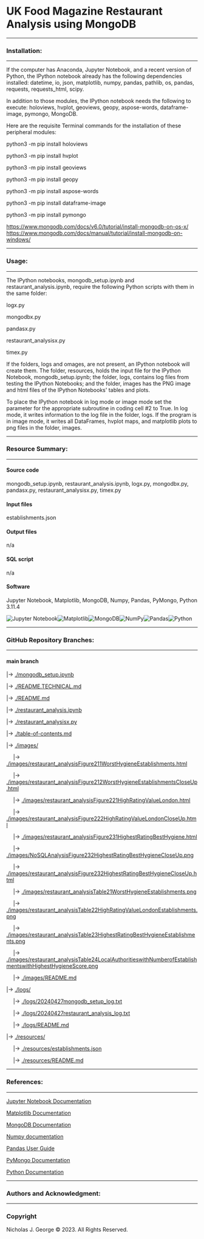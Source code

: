 # **UK Food Magazine Restaurant Analysis using MongoDB**

----

### **Installation:**

----

If the computer has Anaconda, Jupyter Notebook, and a recent version of Python, the IPython notebook already has the following dependencies installed: datetime, io, json, matplotlib, numpy, pandas, pathlib, os, pandas, requests, requests_html, scipy.

In addition to those modules, the IPython notebook needs the following to execute: holoviews, hvplot, geoviews, geopy, aspose-words, dataframe-image, pymongo, MongoDB.

Here are the requisite Terminal commands for the installation of these peripheral modules:

python3 -m pip install holoviews

python3 -m pip install hvplot

python3 -m pip install geoviews

python3 -m pip install geopy

python3 -m pip install aspose-words

python3 -m pip install dataframe-image

python3 -m pip install pymongo

https://www.mongodb.com/docs/v6.0/tutorial/install-mongodb-on-os-x/ \
https://www.mongodb.com/docs/manual/tutorial/install-mongodb-on-windows/

----

### **Usage:**

----

The IPython notebooks, mongodb_setup.ipynb and restaurant_analysis.ipynb, require the following Python scripts with them in the same folder:

logx.py

mongodbx.py

pandasx.py

restaurant_analysisx.py

timex.py

If the folders, logs and omages, are not present, an IPython notebook will create them.  The folder, resources, holds the input file for the IPython Notebook, mongodb_setup.ipynb; the folder, logs, contains log files from testing the IPython Notebooks; and the folder, images has the PNG image and html files of the IPython Notebooks' tables and plots.

To place the IPython notebook in log mode or image mode set the parameter for the appropriate subroutine in coding cell #2 to True. In log mode, it writes information to the log file in the folder, logs. If the program is in image mode, it writes all DataFrames, hvplot maps, and matplotlib plots to png files in the folder, images.

----

### **Resource Summary:**

----

#### Source code

mongodb_setup.ipynb, restaurant_analysis.ipynb, logx.py, mongodbx.py, pandasx.py, restaurant_analysisx.py, timex.py

#### Input files

establishments.json

#### Output files

n/a

#### SQL script

n/a

#### Software

Jupyter Notebook, Matplotlib, MongoDB, Numpy, Pandas, PyMongo, Python 3.11.4

![Jupyter Notebook](https://img.shields.io/badge/jupyter-%23FA0F00.svg?style=for-the-badge&logo=jupyter&logoColor=white)![Matplotlib](https://img.shields.io/badge/Matplotlib-%23ffffff.svg?style=for-the-badge&logo=Matplotlib&logoColor=black)![MongoDB](https://img.shields.io/badge/MongoDB-%234ea94b.svg?style=for-the-badge&logo=mongodb&logoColor=white)![NumPy](https://img.shields.io/badge/numpy-%23013243.svg?style=for-the-badge&logo=numpy&logoColor=white)![Pandas](https://img.shields.io/badge/pandas-%23150458.svg?style=for-the-badge&logo=pandas&logoColor=white)![Python](https://img.shields.io/badge/python-3670A0?style=for-the-badge&logo=python&logoColor=ffdd54)

----

### **GitHub Repository Branches:**

----

#### main branch 

|&rarr; [./mongodb_setup.ipynb](./mongodb_setup.ipynb)

|&rarr; [./README.TECHNICAL.md](./README.TECHNICAL.md)

|&rarr; [./README.md](./README.md)

|&rarr; [./restaurant_analysis.ipynb](./restaurant_analysis.ipynb)

|&rarr; [./restaurant_analysisx.py](./restaurant_analysisx.py)

|&rarr; [./table-of-contents.md](./table-of-contents.md)

|&rarr; [./images/](./images/)

  &emsp; |&rarr; [./images/restaurant_analysisFigure211WorstHygieneEstablishments.html](./images/restaurant_analysisFigure211WorstHygieneEstablishments.html)

  &emsp; |&rarr; [./images/restaurant_analysisFigure212WorstHygieneEstablishmentsCloseUp.html](./images/restaurant_analysisFigure212WorstHygieneEstablishmentsCloseUp.html)
  
  &emsp; |&rarr; [./images/restaurant_analysisFigure221HighRatingValueLondon.html](./images/restaurant_analysisFigure221HighRatingValueLondon.html)
  
  &emsp; |&rarr; [./images/restaurant_analysisFigure222HighRatingValueLondonCloseUp.html](./images/restaurant_analysisFigure222HighRatingValueLondonCloseUp.html)
  
  &emsp; |&rarr; [./images/restaurant_analysisFigure231HighestRatingBestHygiene.html](./images/restaurant_analysisFigure231HighestRatingBestHygiene.html)

  &emsp; |&rarr; [./images/NoSQLAnalysisFigure232HighestRatingBestHygieneCloseUp.png](./images/NoSQLAnalysisFigure232HighestRatingBestHygieneCloseUp.png)

  &emsp; |&rarr; [./images/restaurant_analysisFigure232HighestRatingBestHygieneCloseUp.html](./images/restaurant_analysisFigure232HighestRatingBestHygieneCloseUp.html)

  &emsp; |&rarr; [./images/restaurant_analysisTable21WorstHygieneEstablishments.png](./images/restaurant_analysisTable21WorstHygieneEstablishments.png)

  &emsp; |&rarr; [./images/restaurant_analysisTable22HighRatingValueLondonEstablishments.png](./images/restaurant_analysisTable22HighRatingValueLondonEstablishments.png)

  &emsp; |&rarr; [./images/restaurant_analysisTable23HighestRatingBestHygieneEstablishments.png](./images/restaurant_analysisTable23HighestRatingBestHygieneEstablishments.png)

  &emsp; |&rarr; [./images/restaurant_analysisTable24LocalAuthoritieswithNumberofEstablishmentswithHighestHygieneScore.png](./images/restaurant_analysisTable24LocalAuthoritieswithNumberofEstablishmentswithHighestHygieneScore.png)

  &emsp; |&rarr; [./images/README.md](./images/README.md)

|&rarr; [./logs/](./logs/)

  &emsp; |&rarr; [./logs/20240427mongodb_setup_log.txt](./logs/20240427mongodb_setup_log.txt)

  &emsp; |&rarr; [./logs/20240427restaurant_analysis_log.txt](./logs/20240427restaurant_analysis_log.txt)

  &emsp; |&rarr; [./logs/README.md](./logs/README.md)

|&rarr; [./resources/](./resources/)

  &emsp; |&rarr; [./resources/establishments.json](./resources/establishments.json)

  &emsp; |&rarr; [./resources/README.md](./resources/README.md)

----

### **References:**

----

[Jupyter Notebook Documentation](https://jupyter-notebook.readthedocs.io/en/stable/)

[Matplotlib Documentation](https://matplotlib.org/stable/index.html)

[MongoDB Documentation](https://www.mongodb.com/docs/)

[Numpy documentation](https://numpy.org/doc/1.26/)

[Pandas User Guide](https://pandas.pydata.org/docs/user_guide/index.html)

[PyMongo Documentation](https://pymongo.readthedocs.io/en/stable/)

[Python Documentation](https://docs.python.org/3/contents.html)

----

### **Authors and Acknowledgment:**

----

### Copyright

Nicholas J. George © 2023. All Rights Reserved.
